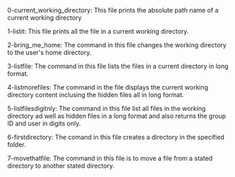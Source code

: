 0-current_working_directory: This file prints the absolute path name of a current working directory

1-listit: This file prints all the file in a current working directory.

2-bring_me_home: The command in this file changes the working directory to the user's home directory.

3-listfile: The command in this file lists the files in a current directory in long format.

4-listmorefiles: The command in the file displays the current working directory content inclusing the hidden files all in long format.

5-listfilesdigitnly: The command in this file list all files in the working directory ad well as hidden files in a long format and also returns the group ID and user in digits only.

6-firstdirectory: The comand in this file creates a directory in the specified folder.

7-movethatfile: The command in this file is to move a file from a stated directory to another stated directory.



